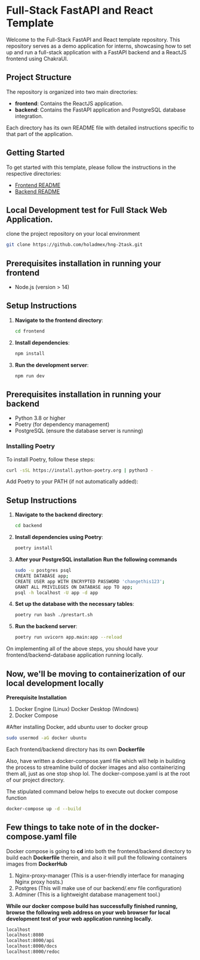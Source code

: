 # Full-Stack FastAPI and React Template

Welcome to the Full-Stack FastAPI and React template repository. This repository serves as a demo application for interns, showcasing how to set up and run a full-stack application with a FastAPI backend and a ReactJS frontend using ChakraUI.

## Project Structure

The repository is organized into two main directories:

- **frontend**: Contains the ReactJS application.
- **backend**: Contains the FastAPI application and PostgreSQL database integration.

Each directory has its own README file with detailed instructions specific to that part of the application.

## Getting Started

To get started with this template, please follow the instructions in the respective directories:

- [Frontend README](./frontend/README.md)
- [Backend README](./backend/README.md)


## Local Development test for Full Stack Web Application.


clone the project repository on your local environment 

```sh
git clone https://github.com/holadmex/hng-2task.git

```

## Prerequisites installation in running your frontend

- Node.js (version > 14)

## Setup Instructions

1. **Navigate to the frontend directory**:
    ```sh
    cd frontend
    ```

2. **Install dependencies**:
    ```sh
    npm install
    ```

3. **Run the development server**:
    ```sh
    npm run dev
    ```


## Prerequisites installation in running your backend

- Python 3.8 or higher
- Poetry (for dependency management)
- PostgreSQL (ensure the database server is running)

### Installing Poetry

To install Poetry, follow these steps:

```sh
curl -sSL https://install.python-poetry.org | python3 -
```

Add Poetry to your PATH (if not automatically added):

## Setup Instructions

1. **Navigate to the backend directory**:
    ```sh
    cd backend
    ```

2. **Install dependencies using Poetry**:
    ```sh
    poetry install
    ```

3. **After your PostgreSQL installation**
   **Run the following commands**
   ```sh
   sudo -u postgres psql
   CREATE DATABASE app;
   CREATE USER app WITH ENCRYPTED PASSWORD 'changethis123';
   GRANT ALL PRIVILEGES ON DATABASE app TO app;
   psql -h localhost -U app -d app
   

4. **Set up the database with the necessary tables**:
    ```sh
    poetry run bash ./prestart.sh
    ```

5. **Run the backend server**:
    ```sh
    poetry run uvicorn app.main:app --reload
    ```

On implementing all of the above steps, you should have your frontend/backend-database application running locally.

## Now, we'll be moving to containerization of our local development locally

**Prerequisite Installation**

1. Docker Engine (Linux) Docker Desktop (Windows)
2. Docker Compose

#After installing Docker, add ubuntu user to docker group
```sh
sudo usermod -aG docker ubuntu
```

Each frontend/backend directory has its own **Dockerfile**

Also, have written a docker-compose.yaml file which will help in building the process to streamline build of docker images and also containerizing them all, just as one stop shop lol. The docker-compose.yaml is at the root of our project directory.

The stipulated command below helps to execute out docker compose function

```sh
docker-compose up -d --build
```
## Few things to take note of in the docker-compose.yaml file

Docker compose is going to **cd** into both the frontend/backend directory to build each **Dockerfile** therein, and also it will pull the following containers images from **DockerHub** 

1. Nginx-proxy-manager (This is a user-friendly interface for managing Nginx proxy hosts.)
2. Postgres (This will make use of our backend/.env file configuration)
3. Adminer (This is a lightweight database management tool.)

**While our docker compose build has successfully finished running, browse the following web address on your web browser for local development test of your web application running locally.**

```sh
localhost
localhost:8080
localhost:8000/api
localhost:8000/docs
localhost:8000/redoc
```
